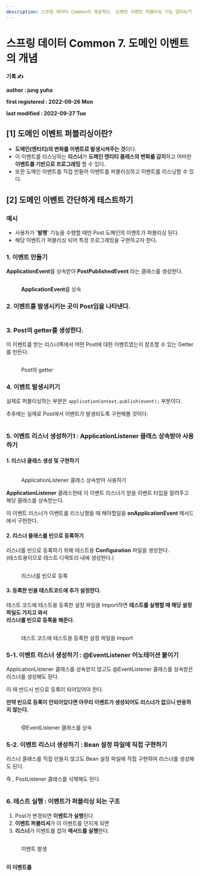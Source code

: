 ```yaml
---
description: 스프링 데이터 Common이 제공하는  도메인 이벤트 퍼블리싱 기능 알아보기
---
```


# 스프링 데이터 Common 7. 도메인 이벤트의 개념

**기록 ✍️**

**author : jung yuha**

**first registered : 2022-09-26 Mon**

**last modified : 2022-09-27 Tue**

## \[1] 도메인 이벤트 퍼블리싱이란?

* **도메인(엔티티)의 변화를 이벤트로 발생시켜주는 것**이다.
* 이 이벤트를 리스닝하는 **리스너**가 **도메인 엔티티 클래스의 변화를 감지**하고 어떠한 **이벤트를 기반으로 프로그래밍** 할 수 있다.
* 또한 도메인 이벤트를 직접 만들어 이벤트를 퍼블리싱하고 이벤트를 리스닝할 수 있다.

## \[2] 도메인 이벤트 간단하게 테스트하기

### 예시

* 사용자가 '**발행**' 기능을 수행할 때만 Post 도메인의 이벤트가 퍼블리싱 된다.
* 해당 이벤트가 퍼블리싱 되어 특정 프로그래밍을 구현하고자 한다.

### 1. 이벤트 만들기

**ApplicationEvent**를 상속받아 **PostPublishedEvent** 라는 클래스를 생성한다.

<figure><img src="../../.gitbook/assets/image (19) (2) (1).png" alt=""><figcaption><p><strong>ApplicationEvent</strong>를 상속 </p></figcaption></figure>

### 2. 이벤트를 발생시키는 곳이 Post임을 나타낸다.

<figure><img src="../../.gitbook/assets/image (10) (3).png" alt=""><figcaption></figcaption></figure>

### 3. Post의 getter를 생성한다.

이 이벤트를 받는 리스너쪽에서 어떤 Post에 대한 이벤트였는지 참조할 수 있는 Getter를 만든다.

<figure><img src="../../.gitbook/assets/image (8) (3).png" alt=""><figcaption><p> Post의 getter</p></figcaption></figure>

### 4. 이벤트 발생시키기

실제로 퍼블리싱하는 부분은 `applicationContext.publish(event);` 부분이다.

추후에는 실제로 Post에서 이벤트가 발생되도록 구현해볼 것이다.

<figure><img src="../../.gitbook/assets/image (3) (1) (1).png" alt=""><figcaption></figcaption></figure>

### 5. 이벤트 리스너 생성하기1 : ApplicationListener 클래스 상속받아 사용하기

#### 1. 리스너 클래스 생성 및 구현하기

<figure><img src="../../.gitbook/assets/image (14) (3).png" alt=""><figcaption><p> ApplicationListener 클래스 상속받아 사용하기</p></figcaption></figure>

**ApplicationListener** 클래스한테 이 이벤트 리스너가 받을 이벤트 타입을 알려주고 해당 클래스를 상속받는다.

이 이벤트 리스너가 이벤트를 리스닝했을 때 해야할일을 **onApplicationEvent** 메서드에서 구현한다.

#### 2. 리스너 클래스를 빈으로 등록하기

리스너를 빈으로 등록하기 위해 테스트용 **Configuration** 파일을 생성한다.\
(테스트용이므로 테스트 디렉토리 내에 생성한다.)

<figure><img src="../../.gitbook/assets/image (2) (5).png" alt=""><figcaption><p> 리스너를 빈으로 등록</p></figcaption></figure>

#### 3. 등록한 빈을 테스트코드에 추가 설정한다.

테스트 코드에 테스트용 등록한 설정 파일을 Import하면 **테스트를 실행할 때 해당 설정 파일도 가지고 와서**\
**리스너를 빈으로 등록을 해준다.**

<figure><img src="../../.gitbook/assets/image (12) (2).png" alt=""><figcaption><p> 테스트 코드에 테스트용 등록한 설정 파일을 Import</p></figcaption></figure>

### 5-1. 이벤트 리스너 생성하기 : @EventListener 어노테이션 붙이기

ApplicationListener 클래스를 상속받지 않고도 @EventListener 클래스를 상속받은 리스너를 생성해도 된다.

이 때 반드시 빈으로 등록이 되어있어야 한다.

**만약 빈으로 등록이 안되어있다면 아무리 이벤트가 생성되어도 리스너가 없으니 반응하지 않는다.**

<figure><img src="../../.gitbook/assets/image (24) (1).png" alt=""><figcaption><p> @EventListener 클래스를 상속</p></figcaption></figure>

### 5-2. 이벤트 리스너 생성하기 : Bean 설정 파일에 직접 구현하기

리스너 클래스를 직접 만들지 않고도 Bean 설정 파일에 직접 구현하여 리스너를 생성해도 된다.

즉 , PostListener 클래스를 삭제해도 된다.

<figure><img src="../../.gitbook/assets/image (5) (4).png" alt=""><figcaption></figcaption></figure>

### 6. 테스트 실행 : 이벤트가 퍼블리싱 되는 구조

1. Post가 변경되면 **이벤트가 실행**된다.
2. **이벤트 퍼블리셔**가 이 이벤트를 던지게 되면
3. **리스너**가 이벤트를 잡아 **메서드를 실행**한다.

<figure><img src="../../.gitbook/assets/image (12) (1) (2).png" alt=""><figcaption><p> 이벤트 발생</p></figcaption></figure>









##







**이 이벤트를**
